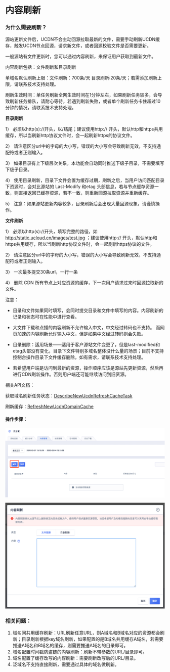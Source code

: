 # 内容刷新

### 为什么需要刷新？ ### 

源站更新文件后，UCDN不会主动回源拉取最新的文件，需要手动刷新UCDN缓存，触发UCDN节点回源，请求新文件，或者回源校验文件是否需要更新。

一般源站有文件更新时，您可以通过内容刷新，来保证用户获取到最新文件。

内容刷新包括：文件刷新和目录刷新

单域名默认刷新上限：文件刷新：700条/天   目录刷新:20条/天；若需添加刷新上限，请联系技术支持处理。

刷新生效时间：单任务刷新全网生效时间在1分钟左右，如果刷新任务较多，会导致刷新任务排队，请耐心等待，若遇到刷新失败，或者单个刷新任务卡住超过10分钟的情况，请联系技术支持处理。

**目录刷新**

1） 必须以http(s)://开头，以/结尾；建议使用http:// 开头，默认http和https共用缓存，所以当刷新http协议文件时，会一起刷新https的协议文件。

2） 请注意区分url中的字母的大小写，错误的大小写会导致刷新无效，不支持通配符或者正则输入。

3） 如果目录有上下级层次关系，本功能会自动同时推送下级子目录，不需要填写下级子目录。

4） 使用目录刷新，目录下文件会置为缓存过期，刷新之后，当用户访问匹配目录下资源时，会对比源站的 Last-Modify 和etag 头部信息，若与节点缓存资源一致，则直接返回已缓存资源，若不一致，则重新回源拉取资源并重新缓存。

5） 注意：如果源站更新内容较多，目录刷新后会出现大量回源现象，请谨慎操作。

**文件刷新**

1） 必须以http(s)://开头，填写完整的路径，如 http://static.ucloud.cn/images/test.jpg  ；建议使用http:// 开头，默认http和https共用缓存，所以当刷新http协议文件时，会一起刷新https协议的文件。

2） 请注意区分url中的字母的大小写，错误的大小写会导致刷新无效，不支持通配符或者正则输入。

3） 一次最多提交30条url，一行一条

4） 删除 CDN 所有节点上对应资源的缓存，下一次用户请求过来时回源拉取新的文件。

注意：

* 目录和文件如果同时填写，会同时提交目录和文件中填写的内容。内容刷新的记录和状态可在性能中进行查看。

* 大文件下载和点播的内容刷新不允许输入中文，中文经过转码也不支持。 而网页加速的内容刷新允许输入中文，但是如果中文经过转码则会失败。

* 目录删除：适用场景——适用于客户源站文件变更了，但是last-modified和etag头部没有变化，目录下文件特别多域名整体没什么量的场景；目前不支持控制台操作目录下文件缓存删除，如有需求，请联系技术支持处理。
* 若希望用户端是访问到最新的资源，操作顺序应该是源站先更新资源，然后再进行CDN刷新操作。否则用户端还可能继续访问到旧资源。

相关API文档：

获取域名刷新任务状态：[DescribeNewUcdnRefreshCacheTask](api/ucdn-api/describe_new_ucdn_refresh_cache_task)

刷新缓存：[RefreshNewUcdnDomainCache](api/ucdn-api/refresh_new_ucdn_domain_cache)

#### 操作步骤：

![image-20200304155547223](../images/image-20200304155547223.png)

![image-20200304155634104](../images/image-20200304155634104.png)

### 相关问题：

1. 域名间共用缓存刷新：URL刷新任意URL，则A域名和B域名对应的资源都会刷新；目录刷新根据key域名刷新，如果配置的是B域名共用缓存A域名，若需要推送A域名和B域名的缓存，则需要推送A域名的目录即可。
2. 域名配置时间戳防盗链的内容刷新：刷新不带参数的URL/目录即可。
3. 域名配置了缓存改写的内容刷新：需要刷新改写后的URL/目录。
4. 泛域名不支持直接刷新，需要通过具体的域名做刷新。
